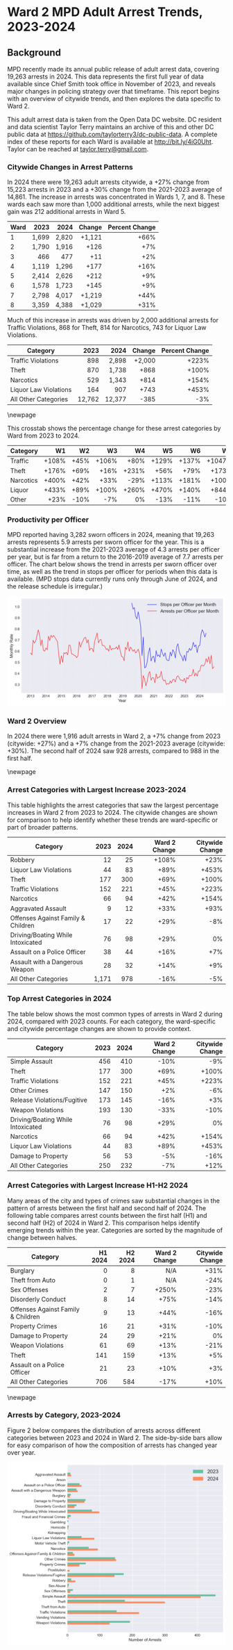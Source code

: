 # Ward 2 MPD Adult Arrest Trends, 2023-2024

## Background

MPD recently made its annual public release of adult arrest data, covering 19,263 arrests in 2024. This data represents the first full year of data available since Chief Smith took office in November of 2023, and reveals major changes in policing strategy over that timeframe. This report begins with an overview of citywide trends, and then explores the data specific to Ward 2.

This adult arrest data is taken from the Open Data DC website. DC resident and data scientist Taylor Terry maintains an archive of this and other DC public data at https://github.com/taylorterry3/dc-public-data. A complete index of these reports for each Ward is available at http://bit.ly/4iG0Uht. Taylor can be reached at taylor.terry@gmail.com.

### Citywide Changes in Arrest Patterns

In 2024 there were 19,263 adult arrests citywide, a +27% change from 15,223 arrests in 2023 and a +30% change from the 2021-2023 average of 14,861. The increase in arrests was concentrated in Wards 1, 7, and 8. These wards each saw more than 1,000 additional arrests, while the next biggest gain was 212 additional arrests in Ward 5.

| Ward | 2023 | 2024 | Change | Percent Change |
|------|------:|------:|--------:|---------------:|
| 1 | 1,699 | 2,820 | +1,121 | +66% |
| 2 | 1,790 | 1,916 | +126 | +7% |
| 3 | 466 | 477 | +11 | +2% |
| 4 | 1,119 | 1,296 | +177 | +16% |
| 5 | 2,414 | 2,626 | +212 | +9% |
| 6 | 1,578 | 1,723 | +145 | +9% |
| 7 | 2,798 | 4,017 | +1,219 | +44% |
| 8 | 3,359 | 4,388 | +1,029 | +31% |

Much of this increase in arrests was driven by 2,000 additional arrests for Traffic Violations, 868 for Theft, 814 for Narcotics, 743 for Liquor Law Violations. 

| Category | 2023 | 2024 | Change | Percent Change |
|----------|------:|------:|--------:|---------------:|
| Traffic Violations | 898 | 2,898 | +2,000 | +223% |
| Theft | 870 | 1,738 | +868 | +100% |
| Narcotics | 529 | 1,343 | +814 | +154% |
| Liquor Law Violations | 164 | 907 | +743 | +453% |
| All Other Categories | 12,762 | 12,377 | -385 | -3% |

\newpage

This crosstab shows the percentage change for these arrest categories by Ward from 2023 to 2024.

|Category| W1 | W2 | W3 | W4 | W5 | W6 | W7 | W8 |
|--------|---:|---:|---:|---:|---:|---:|---:|----:|
| Traffic | +108% | +45% | +106% | +80% | +129% | +137% | +1047% | +211% |
| Theft | +176% | +69% | +16% | +231% | +56% | +79% | +173% | +89% |
| Narcotics | +400% | +42% | +33% | -29% | +113% | +181% | +100% | +229% |
| Liquor | +433% | +89% | +100% | +260% | +470% | +140% | +844% | +1369% |
| Other | +23% | -10% | -7% | 0% | -13% | -11% | -10% | +4% |

### Productivity per Officer

MPD reported having 3,282 sworn officers in 2024, meaning that 19,263 arrests represents 5.9 arrests per sworn officer for the year. This is a substantial increase from the 2021-2023 average of 4.3 arrests per officer per year, but is far from a return to the 2016-2019 average of 7.7 arrests per officer. The chart below shows the trend in arrests per sworn officer over time, as well as the trend in stops per officer for periods when this data is available. (MPD stops data currently runs only through June of 2024, and the release schedule is irregular.)

![Arrests and Stops per Officer](citywide_officer_trends.png)

### Ward 2 Overview

In 2024 there were 1,916 adult arrests in Ward 2, a +7% change from 2023 (citywide: +27%) and a +7% change from the 2021-2023 average (citywide: +30%). The second half of 2024 saw 928 arrests, compared to 988 in the first half.


\newpage
### Arrest Categories with Largest Increase 2023-2024
This table highlights the arrest categories that saw the largest percentage increases in Ward 2 from 2023 to 2024. The citywide changes are shown for comparison to help identify whether these trends are ward-specific or part of broader patterns.

| Category | 2023 | 2024 | Ward 2 Change | Citywide Change |
|----------|------:|------:|---------:|----------------:|
| Robbery | 12 | 25 | +108% | +23% |
| Liquor Law Violations | 44 | 83 | +89% | +453% |
| Theft | 177 | 300 | +69% | +100% |
| Traffic Violations | 152 | 221 | +45% | +223% |
| Narcotics | 66 | 94 | +42% | +154% |
| Aggravated Assault | 9 | 12 | +33% | +93% |
| Offenses Against Family & Children | 17 | 22 | +29% | -8% |
| Driving/Boating While Intoxicated | 76 | 98 | +29% | 0% |
| Assault on a Police Officer | 38 | 44 | +16% | +7% |
| Assault with a Dangerous Weapon | 28 | 32 | +14% | +9% |
| All Other Categories | 1,171 | 978 | -16% | -5% |
### Top Arrest Categories in 2024
The table below shows the most common types of arrests in Ward 2 during 2024, compared with 2023 counts. For each category, the ward-specific and citywide percentage changes are shown to provide context.

| Category | 2023 | 2024 | Ward 2 Change | Citywide Change |
|----------|------:|------:|---------:|----------------:|
| Simple Assault | 456 | 410 | -10% | -9% |
| Theft | 177 | 300 | +69% | +100% |
| Traffic Violations | 152 | 221 | +45% | +223% |
| Other Crimes | 147 | 150 | +2% | -6% |
| Release Violations/Fugitive | 173 | 145 | -16% | +3% |
| Weapon Violations | 193 | 130 | -33% | -10% |
| Driving/Boating While Intoxicated | 76 | 98 | +29% | 0% |
| Narcotics | 66 | 94 | +42% | +154% |
| Liquor Law Violations | 44 | 83 | +89% | +453% |
| Damage to Property | 56 | 53 | -5% | -16% |
| All Other Categories | 250 | 232 | -7% | +12% |

### Arrest Categories with Largest Increase H1-H2 2024
Many areas of the city and types of crimes saw substantial changes in the pattern of arrests between the first half and second half of 2024. The following table compares arrest counts between the first half (H1) and second half (H2) of 2024 in Ward 2. This comparison helps identify emerging trends within the year. Categories are sorted by the magnitude of change between halves.

| Category | H1 2024 | H2 2024 | Ward 2 Change | Citywide Change |
|----------|---------:|---------:|---------:|----------------:|
| Burglary | 0 | 8 | N/A | +31% |
| Theft from Auto | 0 | 1 | N/A | -24% |
| Sex Offenses | 2 | 7 | +250% | -23% |
| Disorderly Conduct | 8 | 14 | +75% | -14% |
| Offenses Against Family & Children | 9 | 13 | +44% | -16% |
| Property Crimes | 16 | 21 | +31% | -10% |
| Damage to Property | 24 | 29 | +21% | 0% |
| Weapon Violations | 61 | 69 | +13% | -21% |
| Theft | 141 | 159 | +13% | +5% |
| Assault on a Police Officer | 21 | 23 | +10% | +3% |
| All Other Categories | 706 | 584 | -17% | +10% |

\newpage
### Arrests by Category, 2023-2024
Figure 2 below compares the distribution of arrests across different categories between 2023 and 2024 in Ward 2. The side-by-side bars allow for easy comparison of how the composition of arrests has changed year over year.

![Arrests by category](ward_2_categories.png)
